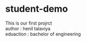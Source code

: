 # student-demo
This is our first projrct
<br>
author : henil talaviya
<br>
eduaction : bachelor of engineering
